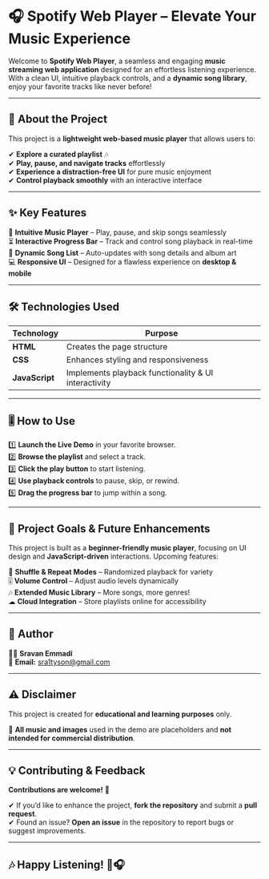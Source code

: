 # 🎧 Spotify Web Player – Elevate Your Music Experience  

Welcome to **Spotify Web Player**, a seamless and engaging **music streaming web application** designed for an effortless listening experience. With a clean UI, intuitive playback controls, and a **dynamic song library**, enjoy your favorite tracks like never before!  

---

## 🎼 About the Project  

This project is a **lightweight web-based music player** that allows users to:  

✔ **Explore a curated playlist** 🎶  
✔ **Play, pause, and navigate tracks** effortlessly  
✔ **Experience a distraction-free UI** for pure music enjoyment  
✔ **Control playback smoothly** with an interactive interface  

---

## ✨ Key Features  

🎵 **Intuitive Music Player** – Play, pause, and skip songs seamlessly  
⏳ **Interactive Progress Bar** – Track and control song playback in real-time  
📌 **Dynamic Song List** – Auto-updates with song details and album art  
💻 **Responsive UI** – Designed for a flawless experience on **desktop & mobile**  

---

## 🛠️ Technologies Used  

| Technology | Purpose |
|------------|---------|
| **HTML** | Creates the page structure |
| **CSS** | Enhances styling and responsiveness |
| **JavaScript** | Implements playback functionality & UI interactivity |

---

## 🎚️ How to Use  

1️⃣ **Launch the Live Demo** in your favorite browser.  
2️⃣ **Browse the playlist** and select a track.  
3️⃣ **Click the play button** to start listening.  
4️⃣ **Use playback controls** to pause, skip, or rewind.  
5️⃣ **Drag the progress bar** to jump within a song.  

---

## 🚀 Project Goals & Future Enhancements  

This project is built as a **beginner-friendly music player**, focusing on UI design and **JavaScript-driven** interactions. Upcoming features:  

🔀 **Shuffle & Repeat Modes** – Randomized playback for variety  
🎚 **Volume Control** – Adjust audio levels dynamically  
🎶 **Extended Music Library** – More songs, more genres!  
☁ **Cloud Integration** – Store playlists online for accessibility  

---

## 👤 Author  

👨‍💻 **Sravan Emmadi**  
📩 **Email:** sra1tyson@gmail.com  

---

## ⚠️ Disclaimer  

This project is created for **educational and learning purposes** only.  

🔹 **All music and images** used in the demo are placeholders and **not intended for commercial distribution**.  

---

## 💡 Contributing & Feedback  

**Contributions are welcome!** 🚀  

✔ If you’d like to enhance the project, **fork the repository** and submit a **pull request**.  
✔ Found an issue? **Open an issue** in the repository to report bugs or suggest improvements.  

---

## 🎶 Happy Listening! 🚀🎧  
